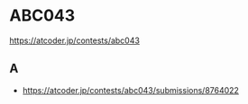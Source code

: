# ABC043

https://atcoder.jp/contests/abc043

## A

- https://atcoder.jp/contests/abc043/submissions/8764022
